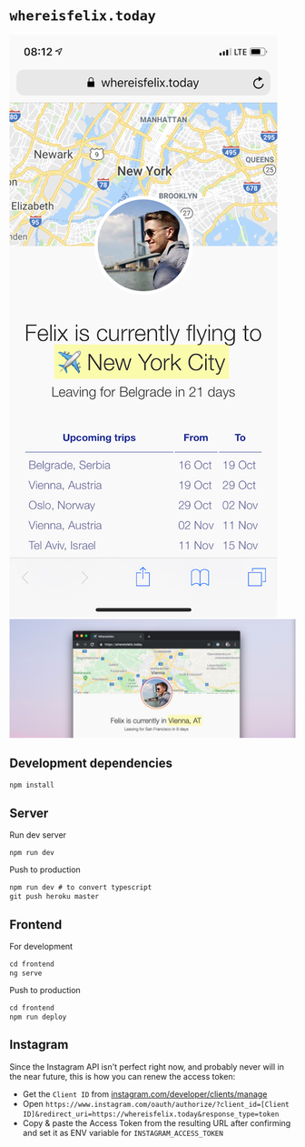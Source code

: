 # `whereisfelix.today`

<img src="screenshots/WhereIsFelixScreenshotDesktop.png">
<img src="screenshots/WhereIsFelixScreenshot.jpg">

## Development dependencies

```
npm install
```

## Server

Run dev server
```
npm run dev
```

Push to production
```
npm run dev # to convert typescript
git push heroku master
```

## Frontend

For development

```
cd frontend
ng serve
```

Push to production
```
cd frontend
npm run deploy
```

## Instagram

Since the Instagram API isn't perfect right now, and probably never will in the near future, this is how you can renew the access token:

- Get the `Client ID` from [instagram.com/developer/clients/manage](https://instagram.com/developer/clients/manage/)
- Open `https://www.instagram.com/oauth/authorize/?client_id=[Client ID]&redirect_uri=https://whereisfelix.today&response_type=token`
- Copy & paste the Access Token from the resulting URL after confirming and set it as ENV variable for `INSTAGRAM_ACCESS_TOKEN`
